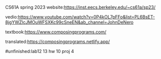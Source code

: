 CS61A spring 2023
website:https://inst.eecs.berkeley.edu/~cs61a/sp23/

vedio:https://www.youtube.com/watch?v=0P4kOL7pFFo&list=PL6BsET-8jgYWZlcJMOuWFSXKc99cSneEN&ab_channel=JohnDeNero

textbook:https://www.composingprograms.com/

translated:https://composingprograms.netlify.app/

#unfinished:lab12 13 hw 10 proj 4
